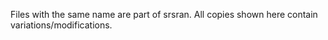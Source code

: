 Files with the same name are part of srsran. All copies shown here contain variations/modifications.